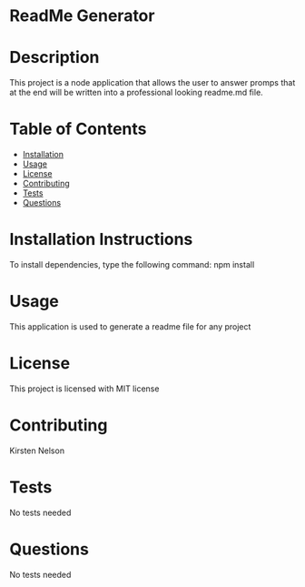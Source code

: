 # ReadMe Generator

# Description 
This project is a node application that allows the user to answer promps that at the end will be written into a professional looking readme.md file.
# Table of Contents 
    
* [Installation](#installation)
* [Usage](#usage)
* [License](#license)
* [Contributing](#contributing)
* [Tests](#tests)
* [Questions](#questions)
    
    
# Installation Instructions <a id="installation"></a>
To install dependencies, type the following command: npm install
# Usage <a id="usage"></a>
This application is used to generate a readme file for any project
# License <a id="license"></a>
This project is licensed with MIT license
# Contributing <a id="contributing"></a>
Kirsten Nelson
 # Tests <a id="tests"></a>
No tests needed
# Questions <a id="questions"></a>
No tests needed
    